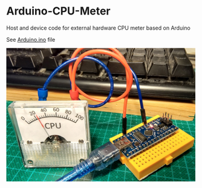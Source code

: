 # Arduino-CPU-Meter
Host and device code for external hardware CPU meter based on Arduino

See [Arduino.ino](Arduino.cpp) file

<img src="img/CPU_METER.jpg" width="500">
